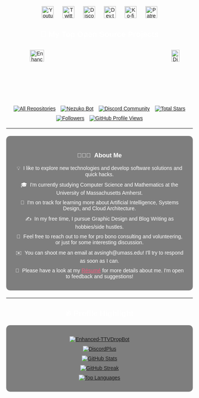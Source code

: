 <!DOCTYPE html>
<html lang="en">
<head>
  <meta charset="UTF-8">
  <meta name="viewport" content="width=device-width, initial-scale=1.0">
  <title>Profile</title>
  <style>
    body {
      font-family: Arial, sans-serif;
      background: url('asset/menubg.jpg') no-repeat center center fixed;
      background-size: cover;
      color: #fff;
      margin: 0;
      padding: 20px;
    }
    .center {
      text-align: center;
    }
    .social-icons img {
      width: 32px;
      margin: 0 10px;
    }
    .projects {
      display: flex;
      flex-wrap: wrap;
      justify-content: space-between;
      margin: 20px 0;
    }
    .projects img {
      width: 48%;
      margin: 10px 0;
    }
    .highlight, .about {
      margin: 20px 0;
      padding: 20px;
      background: rgba(0, 0, 0, 0.5);
      border-radius: 10px;
    }
    .highlight div, .about div {
      margin: 10px 0;
    }
    .badges img {
      margin: 5px;
    }
  </style>
</head>
<body>

<div class="center">
  <div class="social-icons">
    <a href="https://www.youtube.com/UCRX2pao9vPLyVcPEQWIlUoA" title="Youtube"><img src="https://i.imgur.com/qiXu7b2.png" alt="Youtube"></a>
    <a href="https://twitter.com/NezukoSocial" title="Twitter"><img src="https://i.imgur.com/OXZM1L6.png" alt="Twitter"></a>
    <a href="https://discord.gg/pochita" title="Join our community"><img src="https://i.imgur.com/OViZO8J.png" alt="Discord"></a>
    <a href="https://dev.to/giingu" title="Giingu Dev.to"><img src="https://i.imgur.com/mVm29vK.png" alt="Dev.to"></a>
    <a href="https://ko-fi.com/nezukobot" title="Buy me a coffee"><img src="https://i.imgur.com/PpLeD3K.png" alt="Ko-fi"></a>
    <a href="https://www.patreon.com/nezukobot" title="Patreon"><img src="https://i.imgur.com/0uVwkoZ.png" alt="Patreon"></a>
  </div>

  <h2>📘 My Top Open Source Projects</h2>
  <div class="projects">
    <a href="https://github.com/Enhanced-TTVDropBot"><img src="https://denvercoder1-github-readme-stats.vercel.app/api/pin/?username=Giingu&repo=Enhanced-TTVDropBot&hide_border=true&bg_color=1F222E&title_color=F85D7F&icon_color=F8D866&theme=react&show_icons=false" alt="Enhanced-TTVDropBot"></a>
    <a href="https://github.com/Giingu/DiscordPlus"><img src="https://denvercoder1-github-readme-stats.vercel.app/api/pin?username=Giingu&repo=DiscordPlus&theme=react&bg_color=1F222E&title_color=F85D7F&icon_color=F8D866&hide_border=true&show_icons=false" alt="DiscordPlus"></a>
  </div>

  <div class="center badges">
    <a href="https://github.com/Giingu?tab=repositories&sort=stargazers"><img src="https://custom-icon-badges.herokuapp.com/badge/-All%20Repos-2962FF?style=for-the-badge&logoColor=white&logo=repo" alt="All Repositories" title="All Repositories"></a>
    <a href="https://top.gg/bot/623481583411658753"><img src="https://custom-icon-badges.herokuapp.com/badge/Add%20Nezuko-D15E9B.svg?color=%23E05D44&label=Bot&logo=sdfdfsd&logoColor=white&style=for-the-badge&labelColor=CE4630" alt="Nezuko Bot" title="Check out Nezuko"></a>
    <a href="https://www.discord.gg/shiba"><img src="https://custom-icon-badges.herokuapp.com/discord/624217127540359188?color=%23E1AD0E&logo=comments&logoColor=white&style=for-the-badge&labelColor=C79600" alt="Discord Community" title="Join our community"></a>
    <a href="https://github.com/Giingu?tab=repositories&sort=stargazers"><img src="https://custom-icon-badges.herokuapp.com/badge/dynamic/json?logo=star&host=formatted-dynamic-badges.herokuapp.com&formatter=metric&style=for-the-badge&color=55960c&labelColor=%23488207&label=stars&query=%24.stars&url=https%3A%2F%2Fapi.github-star-counter.workers.dev%2Fuser%2FGiingu" alt="Total Stars" title="Total stars on GitHub"></a>
    <a href="https://github.com/Giingu?tab=followers"><img src="https://custom-icon-badges.herokuapp.com/github/followers/Giingu?color=236ad3&labelColor=1155ba&style=for-the-badge&logo=person-add&label=Follow&logoColor=white" alt="Followers" title="Follow me on Github"></a>
    <a href="https://github.com/giingu"><img src="https://kounter.tk/badge/giingu?label=&color=333&style=for-the-badge&cntSuffix=%20Views" alt="GitHub Profile Views" title="GitHub profile views"></a>
  </div>

  <hr>

  <div class="about">
    <h3>👨🏻‍💻 &nbsp;About Me</h3>
    <div>💡 &nbsp;I like to explore new technologies and develop software solutions and quick hacks.</div>
    <div>🎓 &nbsp;I'm currently studying Computer Science and Mathematics at the University of Massachusetts Amherst.</div>
    <div>🌱 &nbsp;I'm on track for learning more about Artificial Intelligence, Systems Design, and Cloud Architecture.</div>
    <div>✍️ &nbsp;In my free time, I pursue Graphic Design and Blog Writing as hobbies/side hustles.</div>
    <div>💬 &nbsp;Feel free to reach out to me for pro bono consulting and volunteering, or just for some interesting discussion.</div>
    <div>✉️ &nbsp;You can shoot me an email at avsingh@umass.edu! I'll try to respond as soon as I can.</div>
    <div>📄 &nbsp;Please have a look at my <a href="https://www.adityavsingh.com/resume.html" style="color: #F85D7F;">Résumé</a> for more details about me. I'm open to feedback and suggestions!</div>
  </div>

  <hr>

  <h2>🔥 Profile Highlight</h2>
  <div class="highlight">
    <div style="width: 100%;">
      <a href="https://github.com/Enhanced-TTVDropBot"><img src="https://denvercoder1-github-readme-stats.vercel.app/api/pin/?username=Giingu&repo=Enhanced-TTVDropBot&hide_border=true&bg_color=1F222E&title_color=F85D7F&icon_color=F8D866&theme=react&show_icons=false" alt="Enhanced-TTVDropBot"></a>
    </div>
    <div style="width: 100%;">
      <a href="https://github.com/Giingu/DiscordPlus"><img src="https://denvercoder1-github-readme-stats.vercel.app/api/pin?username=Giingu&repo=DiscordPlus&theme=react&bg_color=1F222E&title_color=F85D7F&icon_color=F8D866&hide_border=true&show_icons=false" alt="DiscordPlus"></a>
    </div>
    <div style="width: 100%;">
      <a href="https://github.com/dresta-V"><img src="https://github-readme-stats.vercel.app/api?username=dresta-V&theme=highcontrast&title_color=ff0000" alt="GitHub Stats"></a>
    </div>
    <div style="width: 100%;">
      <a href="https://git.io/streak-stats"><img src="http://github-readme-streak-stats.herokuapp.com?user=dresta-V&theme=youtube-dark" alt="GitHub Streak"></a>
    </div>
    <div style="width: 100%;">
      <a href="https://github.com/dresta-V"><img src="https://github-readme-stats-eight-theta.vercel.app/api/top-langs/?username=dresta-V&layout=compact&langs_count=8&theme=algolia" alt="Top Languages"></a>
    </div>
  </div>
</div>

</body>
</html>
